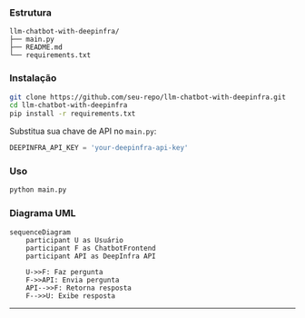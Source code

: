 
### Estrutura
```
llm-chatbot-with-deepinfra/
├── main.py
├── README.md
└── requirements.txt
```

### Instalação
```bash
git clone https://github.com/seu-repo/llm-chatbot-with-deepinfra.git
cd llm-chatbot-with-deepinfra
pip install -r requirements.txt
```

Substitua sua chave de API no `main.py`:
```python
DEEPINFRA_API_KEY = 'your-deepinfra-api-key'
```

### Uso
```bash
python main.py
```

### Diagrama UML
```
sequenceDiagram
    participant U as Usuário
    participant F as ChatbotFrontend
    participant API as DeepInfra API

    U->>F: Faz pergunta
    F->>API: Envia pergunta
    API-->>F: Retorna resposta
    F-->>U: Exibe resposta

```

---
